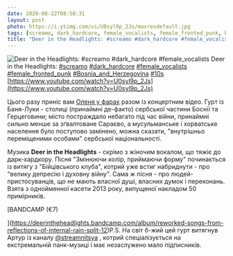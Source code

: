 ```yaml
---
date: 2020-08-22T08:58:31
layout: post
photo: https://i.ytimg.com/vi/U0syl9p_2Js/maxresdefault.jpg
tags: [screamo, dark_hardcore, female_vocalists, female_fronted_punk, Bosnia_and_Herzegovina, 10s]
title: "Deer in the Headlights: #screamo #dark_hardcore #female_vocalists"
---
```

![Deer in the Headlights: #screamo #dark_hardcore #female_vocalists](https://i.ytimg.com/vi/U0syl9p_2Js/maxresdefault.jpg)
Deer in the Headlights: [#screamo](/tags/#screamo) [#dark_hardcore](/tags/#dark_hardcore) [#female_vocalists](/tags/#female_vocalists) [#female_fronted_punk](/tags/#female_fronted_punk) [#Bosnia_and_Herzegovina](/tags/#Bosnia_and_Herzegovina) [#10s](/tags/#10s) [https://www.youtube.com/watch?v=U0syl9p_2Js](https://www.youtube.com/watch?v=U0syl9p_2Js)

Цього разу приніс вам [Оленя у фарах](/2020-04-02-deer-in-the-headlights--screamo-female-vocalists) разом із концертним відео. Гурт із Баня-Луки - столиці (принаймні де-факто) сербської частини Боснії та Герцеговини; місто постраждало небагато під час війни, принаймні сильно менше за зґвалтоване Сараєво, а мусульманське і хорватське населення було поступово замінено, можна сказати, &quot;внутрішньо переміщеними особами&quot; сербської національності.

Музика **Deer in the Headlights** - скрімо з жіночим вокалом, що тяжіє до дарк-хардкору. Пісня &quot;Змінюючи колір, приймаючи форму&quot; починається із витягу з &quot;Бійцівського клуба&quot;, котрий уже встиг набриднути - про &quot;велику депресію і духовну війну&quot;. Сама ж пісня - про людей-пристосуванців, що не мають власної душі, власних думок і переконань. Взята з однойменної касети 2013 року, випущеної накладом 50 примірників.

[BANDCAMP (€7)

](https://deerintheheadlights.bandcamp.com/album/reworked-songs-from-reflections-of-internal-rain-split-12)P.S. На світ б-жий цей гурт витягнув Артур із каналу [@streamnitsya](https://t.me/streamnitsya) , котрий спеціалізується на екстремальній панк-музиці і має незаслужено мало підписників.